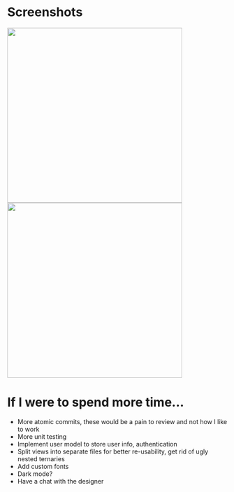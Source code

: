 # Screenshots
<p float="left">
    <img src="https://i.imgur.com/tEdITV0.png" width=400 />
    <img src="https://i.imgur.com/kiAUsFz.png" width=400 />
</p>

# If I were to spend more time...

- More atomic commits, these would be a pain to review and not how I like to work
- More unit testing
- Implement user model to store user info, authentication
- Split views into separate files for better re-usability, get rid of ugly nested ternaries
- Add custom fonts
- Dark mode?
- Have a chat with the designer

